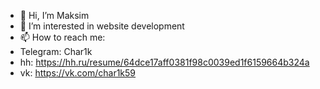 - 👋 Hi, I’m Maksim
- 👀 I’m interested in website development
- 📫 How to reach me: 
- Telegram: Char1k
- hh: https://hh.ru/resume/64dce17aff0381f98c0039ed1f6159664b324a
- vk: https://vk.com/char1k59
<!---
Char1que/Char1que is a ✨ special ✨ repository because its `README.md` (this file) appears on your GitHub profile.
You can click the Preview link to take a look at your changes.
--->
